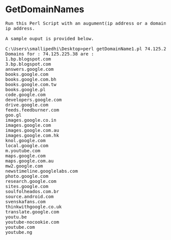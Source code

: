 GetDomainNames
==============
<pre>
Run this Perl Script with an augument(ip address or a domain name) and it will ouput all the domains running on that
ip address.

A sample ouput is provided below.

C:\Users\smallipedhi\Desktop>perl getDomainName1.pl 74.125.225.38
Domains for : 74.125.225.38 are :
1.bp.blogspot.com
3.bp.blogspot.com
answers.google.com
books.google.com
books.google.com.bh
books.google.com.tw
books.google.pl
code.google.com
developers.google.com
drive.google.com
feeds.feedburner.com
goo.gl
images.google.co.in
images.google.com
images.google.com.au
images.google.com.hk
knol.google.com
local.google.com
m.youtube.com
maps.google.com
maps.google.com.au
mw2.google.com
newstimeline.googlelabs.com
photo.google.com
research.google.com
sites.google.com
soulfolheados.com.br
source.android.com
svenskafans.com
thinkwithgoogle.co.uk
translate.google.com
youtu.be
youtube-nocookie.com
youtube.com
youtube.ng
</pre>
